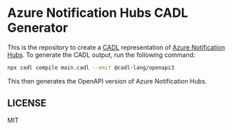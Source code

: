 # Azure Notification Hubs CADL Generator

This is the repository to create a [CADL](https://github.com/microsoft/cadl/) representation of [Azure Notification Hubs](https://aka.ms/nh-rest-api).  To generate the CADL output, run the following command:

```bash
npx cadl compile main.cadl --emit @cadl-lang/openapi3
```

This then generates the OpenAPI version of Azure Notification Hubs.

## LICENSE

MIT
